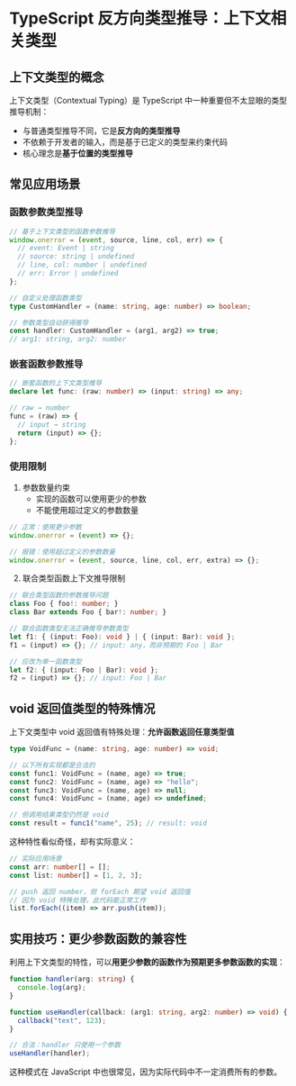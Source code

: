 # TypeScript 反方向类型推导：上下文相关类型

## 上下文类型的概念

上下文类型（Contextual Typing）是 TypeScript 中一种重要但不太显眼的类型推导机制：

- 与普通类型推导不同，它是**反方向的类型推导**
- 不依赖于开发者的输入，而是基于已定义的类型来约束代码
- 核心理念是**基于位置的类型推导**

## 常见应用场景

### 函数参数类型推导

```typescript
// 基于上下文类型的函数参数推导
window.onerror = (event, source, line, col, err) => {
  // event: Event | string
  // source: string | undefined
  // line, col: number | undefined
  // err: Error | undefined
};

// 自定义处理函数类型
type CustomHandler = (name: string, age: number) => boolean;

// 参数类型自动获得推导
const handler: CustomHandler = (arg1, arg2) => true; 
// arg1: string, arg2: number
```

### 嵌套函数参数推导

```typescript
// 嵌套函数的上下文类型推导
declare let func: (raw: number) => (input: string) => any;

// raw → number
func = (raw) => {
  // input → string
  return (input) => {};
};
```

### 使用限制

1. 参数数量约束
   - 实现的函数可以使用更少的参数
   - 不能使用超过定义的参数数量

```typescript
// 正常：使用更少参数
window.onerror = (event) => {};

// 报错：使用超过定义的参数数量
window.onerror = (event, source, line, col, err, extra) => {};
```

2. 联合类型函数上下文推导限制

```typescript
// 联合类型函数的参数推导问题
class Foo { foo!: number; }
class Bar extends Foo { bar!: number; }

// 联合函数类型无法正确推导参数类型
let f1: { (input: Foo): void } | { (input: Bar): void };
f1 = (input) => {}; // input: any，而非预期的 Foo | Bar

// 应改为单一函数类型
let f2: { (input: Foo | Bar): void };
f2 = (input) => {}; // input: Foo | Bar
```

## void 返回值类型的特殊情况

上下文类型中 void 返回值有特殊处理：**允许函数返回任意类型值**

```typescript
type VoidFunc = (name: string, age: number) => void;

// 以下所有实现都是合法的
const func1: VoidFunc = (name, age) => true;
const func2: VoidFunc = (name, age) => "hello";
const func3: VoidFunc = (name, age) => null;
const func4: VoidFunc = (name, age) => undefined;

// 但调用结果类型仍然是 void
const result = func1("name", 25); // result: void
```

这种特性看似奇怪，却有实际意义：

```typescript
// 实际应用场景
const arr: number[] = [];
const list: number[] = [1, 2, 3];

// push 返回 number，但 forEach 期望 void 返回值
// 因为 void 特殊处理，此代码能正常工作
list.forEach((item) => arr.push(item));
```

## 实用技巧：更少参数函数的兼容性

利用上下文类型的特性，可以**用更少参数的函数作为预期更多参数函数的实现**：

```typescript
function handler(arg: string) {
  console.log(arg);
}

function useHandler(callback: (arg1: string, arg2: number) => void) {
  callback("text", 123);
}

// 合法：handler 只使用一个参数
useHandler(handler);
```

这种模式在 JavaScript 中也很常见，因为实际代码中不一定消费所有的参数。
